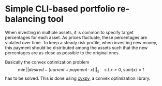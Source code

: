 # Simple CLI-based portfolio re-balancing tool

When investing in multiple assets, it is common to specify target percentages for each asset.
As prices fluctuate, these percentages are violated over time.
To keep a steady risk profile, when investing new money, this payment should be distributed among the assets such
that the new percentages are as close as possible to the original ones.

Basically the convex optimization problem
$$\min ||desired - (current + payment \cdot x)||_2 \quad  s.t. x \geq 0, \; sum(x)=1$$
has to be solved. This is done using [cvxpy](https://www.cvxpy.org/), a convex optimization library.